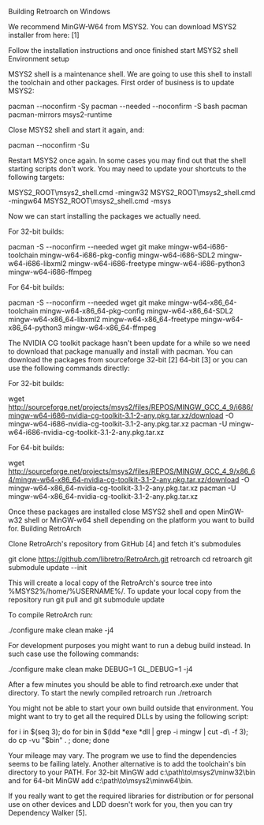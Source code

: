 Building Retroarch on Windows

We recommend MinGW-W64 from MSYS2. You can download MSYS2 installer from here: [1]

Follow the installation instructions and once finished start MSYS2 shell
Environment setup

MSYS2 shell is a maintenance shell. We are going to use this shell to install the toolchain and other packages. First order of business is to update MSYS2:

pacman --noconfirm -Sy
pacman --needed --noconfirm -S bash pacman pacman-mirrors msys2-runtime

Close MSYS2 shell and start it again, and:

pacman --noconfirm -Su

Restart MSYS2 once again. In some cases you may find out that the shell starting scripts don't work. You may need to update your shortcuts to the following targets:

MSYS2_ROOT\msys2_shell.cmd -mingw32
MSYS2_ROOT\msys2_shell.cmd -mingw64
MSYS2_ROOT\msys2_shell.cmd -msys

Now we can start installing the packages we actually need.

For 32-bit builds:

pacman -S --noconfirm --needed wget git make mingw-w64-i686-toolchain mingw-w64-i686-pkg-config mingw-w64-i686-SDL2 mingw-w64-i686-libxml2 mingw-w64-i686-freetype 
mingw-w64-i686-python3 mingw-w64-i686-ffmpeg

For 64-bit builds:

pacman -S --noconfirm --needed wget git make mingw-w64-x86_64-toolchain mingw-w64-x86_64-pkg-config mingw-w64-x86_64-SDL2 mingw-w64-x86_64-libxml2 
mingw-w64-x86_64-freetype mingw-w64-x86_64-python3 mingw-w64-x86_64-ffmpeg

The NVIDIA CG toolkit package hasn't been update for a while so we need to download that package manually and install with pacman. You can download the packages 
from sourceforge 32-bit [2] 64-bit [3] or you can use the following commands directly:

For 32-bit builds:

wget http://sourceforge.net/projects/msys2/files/REPOS/MINGW_GCC_4_9/i686/mingw-w64-i686-nvidia-cg-toolkit-3.1-2-any.pkg.tar.xz/download -O 
mingw-w64-i686-nvidia-cg-toolkit-3.1-2-any.pkg.tar.xz
pacman -U mingw-w64-i686-nvidia-cg-toolkit-3.1-2-any.pkg.tar.xz

For 64-bit builds:

wget http://sourceforge.net/projects/msys2/files/REPOS/MINGW_GCC_4_9/x86_64/mingw-w64-x86_64-nvidia-cg-toolkit-3.1-2-any.pkg.tar.xz/download -O 
mingw-w64-x86_64-nvidia-cg-toolkit-3.1-2-any.pkg.tar.xz
pacman -U mingw-w64-x86_64-nvidia-cg-toolkit-3.1-2-any.pkg.tar.xz

Once these packages are installed close MSYS2 shell and open MinGW-w32 shell or MinGW-w64 shell depending on the platform you want to build for.
Building RetroArch

Clone RetroArch's repository from GitHub [4] and fetch it's submodules

git clone https://github.com/libretro/RetroArch.git retroarch
cd retroarch
git submodule update --init

This will create a local copy of the RetroArch's source tree into %MSYS2%/home/%USERNAME%/. To update your local copy from the repository run git pull and git 
submodule update

To compile RetroArch run:

./configure
make clean
make -j4

For development purposes you might want to run a debug build instead. In such case use the following commands:

./configure
make clean
make DEBUG=1 GL_DEBUG=1 -j4

After a few minutes you should be able to find retroarch.exe under that directory. To start the newly compiled retroarch run ./retroarch

You might not be able to start your own build outside that environment. You might want to try to get all the required DLLs by using the following script:

for i in $(seq 3); do for bin in $(ldd *exe *dll | grep -i mingw | cut -d\  -f 3); do cp -vu "$bin" . ; done; done

Your mileage may vary. The program we use to find the dependencies seems to be failing lately. Another alternative is to add the toolchain's bin directory to your 
PATH. For 32-bit MinGW add c:\path\to\msys2\minw32\bin and for 64-bit MinGW add c:\path\to\msys2\minw64\bin.

If you really want to get the required libraries for distribution or for personal use on other devices and LDD doesn't work for you, then you can try Dependency 
Walker [5]. 
